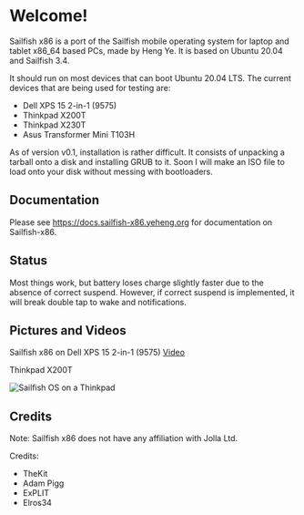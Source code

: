 # Welcome!

Sailfish x86 is a port of the Sailfish mobile operating system for laptop and tablet x86_64 based PCs, made by Heng Ye. It is based on Ubuntu 20.04 and Sailfish 3.4. 

It should run on most devices that can boot Ubuntu 20.04 LTS. The current devices that are being used for testing are:

  * Dell XPS 15 2-in-1 (9575)
  * Thinkpad X200T
  * Thinkpad X230T
  * Asus Transformer Mini T103H
  
As of version v0.1, installation is rather difficult. It consists of unpacking a tarball onto a disk and installing GRUB to it. Soon I will make an ISO file to load onto your disk without messing with bootloaders.

## Documentation

Please see https://docs.sailfish-x86.yeheng.org for documentation on Sailfish-x86.

## Status

Most things work, but battery loses charge slightly faster due to the absence of correct suspend. However, if correct suspend is implemented, it will break double tap to wake and notifications. 

## Pictures and Videos

Sailfish x86 on Dell XPS 15 2-in-1 (9575) <a href="https://nitter.net/hengyedev/status/1341374202637643777">Video</a>

Thinkpad X200T 

<img src="https://nitter.net/pic/media%2FEp9EEyiW4AAjt86.jpg%3Fname%3Dorig" alt="Sailfish OS on a Thinkpad" />

## Credits

Note: Sailfish x86 does not have any affiliation with Jolla Ltd. 

Credits:
  * TheKit
  * Adam Pigg
  * ExPLIT
  * Elros34


  
  
  

